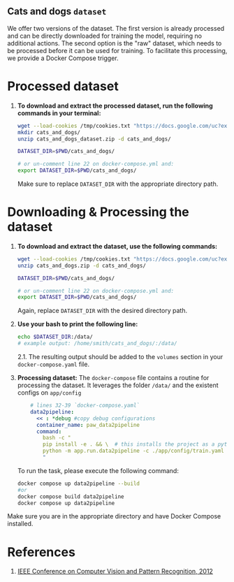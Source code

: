Cats and dogs `dataset`
---

We offer two versions of the dataset. The first version is already processed and can be
directly downloaded for training the model, requiring no additional actions. The second
option is the "raw" dataset, which needs to be processed before it can be used for training.
To facilitate this processing, we provide a Docker Compose trigger.


# Processed dataset
1. **To download and extract the processed dataset, run the following commands in your terminal:**

    ```bash
    wget --load-cookies /tmp/cookies.txt "https://docs.google.com/uc?export=download&confirm=$(wget --quiet --save-cookies /tmp/cookies.txt --keep-session-cookies --no-check-certificate 'https://docs.google.com/uc?export=download&id=1FkO7Zj3hx_7FhrfUXDo3Zzsz_NjqA8Eg' -O- | sed -rn 's/.*confirm=([0-9A-Za-z_]+).*/\1\n/p')&id=1FkO7Zj3hx_7FhrfUXDo3Zzsz_NjqA8Eg" -O cats_and_dogs_dataset.zip && rm -rf /tmp/cookies.txt
    mkdir cats_and_dogs/
    unzip cats_and_dogs_dataset.zip -d cats_and_dogs/

    DATASET_DIR=$PWD/cats_and_dogs/

    # or un-comment line 22 on docker-compose.yml and:
    export DATASET_DIR=$PWD/cats_and_dogs/
    ```

    Make sure to replace `DATASET_DIR` with the appropriate directory path.

# Downloading & Processing the dataset

1. **To download and extract the dataset, use the following commands:**


    ```bash
    wget --load-cookies /tmp/cookies.txt "https://docs.google.com/uc?export=download&confirm=$(wget --quiet --save-cookies /tmp/cookies.txt --keep-session-cookies --no-check-certificate 'https://docs.google.com/uc?export=download&id=1o45kLDLQBox1uk6wcM_F4hwwgg0pI7G' -O- | sed -rn 's/.*confirm=([0-9A-Za-z_]+).*/\1\n/p')&id=1o45kLDLQBox1uk6wcM_F4hwwgg0pI7G" -O cats_and_dogs.zip && rm -rf /tmp/cookies.txt
    unzip cats_and_dogs.zip -d cats_and_dogs/

    DATASET_DIR=$PWD/cats_and_dogs/

    # or un-comment line 22 on docker-compose.yml and:
    export DATASET_DIR=$PWD/cats_and_dogs/
    ```

    Again, replace `DATASET_DIR` with the desired directory path.


2. **Use your bash to print the following line:**
    ```bash
    echo $DATASET_DIR:/data/
    # example output: /home/smith/cats_and_dogs/:/data/
    ```
    2.1. The resulting output should be added to the `volumes` section in your `docker-compose.yaml` file.


3. **Processing dataset:** The `docker-compose` file contains a routine for processing the dataset.
    It leverages the folder `/data/` and the existent configs on `app/config`

    ```yaml
        # lines 32-39 `docker-compose.yaml`
        data2pipeline:
          << : *debug #copy debug configurations
          container_name: paw_data2pipeline
          command:
            bash -c "
            pip install -e . && \  # this installs the project as a python package
            python -m app.run.data2pipeline -c ./app/config/train.yaml --singles
            "
    ```

    To run the task, please execute the following command:

    ```bash
    docker compose up data2pipeline --build
    #or
    docker compose build data2pipeline
    docker compose up data2pipeline
    ```

Make sure you are in the appropriate directory and have Docker Compose installed.


# References
1. [ IEEE Conference on Computer Vision and Pattern Recognition, 2012 ](https://www.robots.ox.ac.uk/~vgg/data/pets/)

